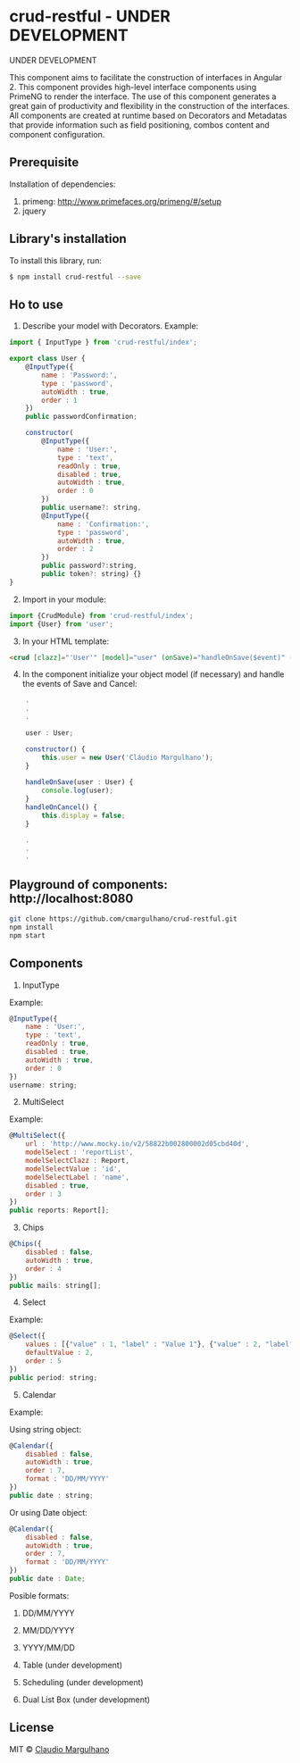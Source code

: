 # crud-restful - UNDER DEVELOPMENT

UNDER DEVELOPMENT

This component aims to facilitate the construction of interfaces in Angular 2.
This component provides high-level interface components using PrimeNG to render the interface.
The use of this component generates a great gain of productivity and flexibility in the construction of the interfaces.
All components are created at runtime based on Decorators and Metadatas that provide information such as field positioning, combos content and component configuration.


## Prerequisite

Installation of dependencies:

1. primeng: http://www.primefaces.org/primeng/#/setup
2. jquery


## Library's installation

To install this library, run:

```bash
$ npm install crud-restful --save
```

## Ho to use

1. Describe your model with Decorators. Example:

```javascript
import { InputType } from 'crud-restful/index';

export class User {
    @InputType({
        name : 'Password:',
        type : 'password',
        autoWidth : true,
        order : 1
    })
    public passwordConfirmation;

    constructor(
        @InputType({
            name : 'User:',
            type : 'text',
            readOnly : true,
            disabled : true,            
            autoWidth : true,
            order : 0
        })
        public username?: string, 
        @InputType({
            name : 'Confirmation:',
            type : 'password',
            autoWidth : true,
            order : 2
        })        
        public password?:string, 
        public token?: string) {}
}
```

2. Import in your module:

```javascript
import {CrudModule} from 'crud-restful/index';
import {User} from 'user';
```

3. In your HTML template:

```html
<crud [clazz]="'User'" [model]="user" (onSave)="handleOnSave($event)" (onCancel)="handleOnCancel()"></crud>
```

4. In the component initialize your object model (if necessary) and handle the events of Save and Cancel:

```javascript
    .
    .
    .

    user : User;

    constructor() {
        this.user = new User('Cláudio Margulhano');
    }
    
    handleOnSave(user : User) {
        console.log(user);
    }
    handleOnCancel() {
        this.display = false;
    }

    .
    .
    .
```
## Playground of components: http://localhost:8080

```bash
git clone https://github.com/cmargulhano/crud-restful.git
npm install
npm start
```

## Components

1. InputType

Example:

```javascript
@InputType({
    name : 'User:',
    type : 'text',
    readOnly : true,
    disabled : true,            
    autoWidth : true,
    order : 0
})
username: string;
```

2. MultiSelect

Example:

```javascript
@MultiSelect({
    url : 'http://www.mocky.io/v2/58822b002800002d05cbd40d', 
    modelSelect : 'reportList',        
    modelSelectClazz : Report, 
    modelSelectValue : 'id',
    modelSelectLabel : 'name',
    disabled : true,
    order : 3
})
public reports: Report[];
```

3. Chips

```javascript
@Chips({
    disabled : false,
    autoWidth : true,
    order : 4
})
public mails: string[];
```

4. Select

Example:

```javascript
@Select({
    values : [{"value" : 1, "label" : "Value 1"}, {"value" : 2, "label" : "Value 2"}, {"value" : 3, "label" : "Value 3"}],
    defaultValue : 2,
    order : 5
})
public period: string;
```

5. Calendar

Example:

Using string object:

```javascript
@Calendar({
    disabled : false,
    autoWidth : true,
    order : 7,
    format : 'DD/MM/YYYY'
})
public date : string;
```

Or using Date object:

```javascript
@Calendar({
    disabled : false,
    autoWidth : true,
    order : 7,
    format : 'DD/MM/YYYY'
})
public date : Date;
```

Posible formats:

1. DD/MM/YYYY
2. MM/DD/YYYY
3. YYYY/MM/DD

6. Table (under development)
7. Scheduling (under development)
8. Dual List Box (under development)

## License

MIT © [Claudio Margulhano](mailto:cmargulhano@gmail.com)
